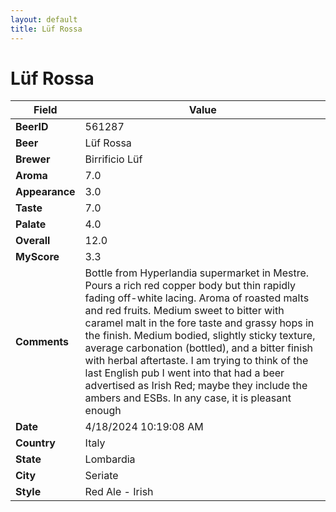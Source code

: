 ```yaml
---
layout: default
title: Lüf Rossa
---
```


# Lüf Rossa

| Field         | Value     |
|---------------|-----------|
| **BeerID** | 561287 |
| **Beer** | Lüf Rossa |
| **Brewer** | Birrificio Lüf |
| **Aroma** | 7.0 |
| **Appearance** | 3.0 |
| **Taste** | 7.0 |
| **Palate** | 4.0 |
| **Overall** | 12.0 |
| **MyScore** | 3.3 |
| **Comments** | Bottle from Hyperlandia supermarket in Mestre. Pours a rich red copper body but thin rapidly fading off-white lacing. Aroma of roasted malts and red fruits. Medium sweet to bitter with caramel malt in the fore taste and grassy hops in the finish. Medium bodied, slightly sticky texture, average carbonation (bottled), and a bitter finish with herbal aftertaste. I am trying to think of the last English pub I went into that had a beer advertised as Irish Red; maybe they include the ambers and ESBs. In any case, it is pleasant enough |
| **Date** | 4/18/2024 10:19:08 AM |
| **Country** | Italy |
| **State** | Lombardia |
| **City** | Seriate |
| **Style** | Red Ale - Irish |
